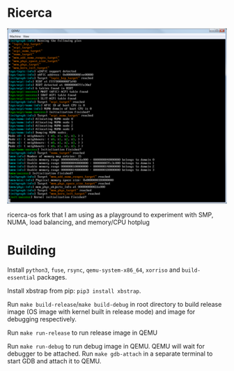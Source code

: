 # Ricerca

![](screenshots/system-init.png)

ricerca-os fork that I am using as a playground to experiment with SMP, NUMA, load balancing, and memory/CPU hotplug

# Building

Install `python3`, `fuse`, `rsync`, `qemu-system-x86_64`, `xorriso` and `build-essential` packages.

Install xbstrap from pip: `pip3 install xbstrap`.

Run `make build-release`/`make build-debug` in root directory to build release image (OS image with kernel built in release mode) and image for debugging respectively.

Run `make run-release` to run release image in QEMU

Run `make run-debug` to run debug image in QEMU. QEMU will wait for debugger to be attached. Run `make gdb-attach` in a separate terminal to start GDB and attach it to QEMU.
